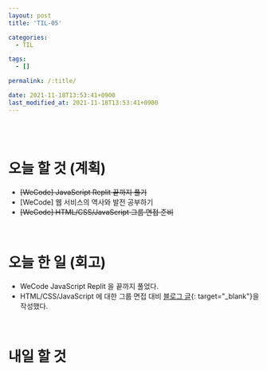 ```yaml
---
layout: post
title: 'TIL-05'

categories:
  - TIL

tags:
  - []

permalink: /:title/

date: 2021-11-18T13:53:41+0900
last_modified_at: 2021-11-18T13:53:41+0900
---
```


<br>
<br>

# 오늘 할 것 (계획)

- ~~[WeCode] JavaScript Replit 끝까지 풀기~~
- [WeCode] 웹 서비스의 역사와 발전 공부하기
- ~~[WeCode] HTML/CSS/JavaScript 그룹 면접 준비~~

<br>

# 오늘 한 일 (회고)

- WeCode JavaScript Replit 을 끝까지 풀었다.
- HTML/CSS/JavaScript 에 대한 그룹 면접 대비 [블로그 글](){: target="\_blank"}을 작성했다.

<br>

# 내일 할 것
